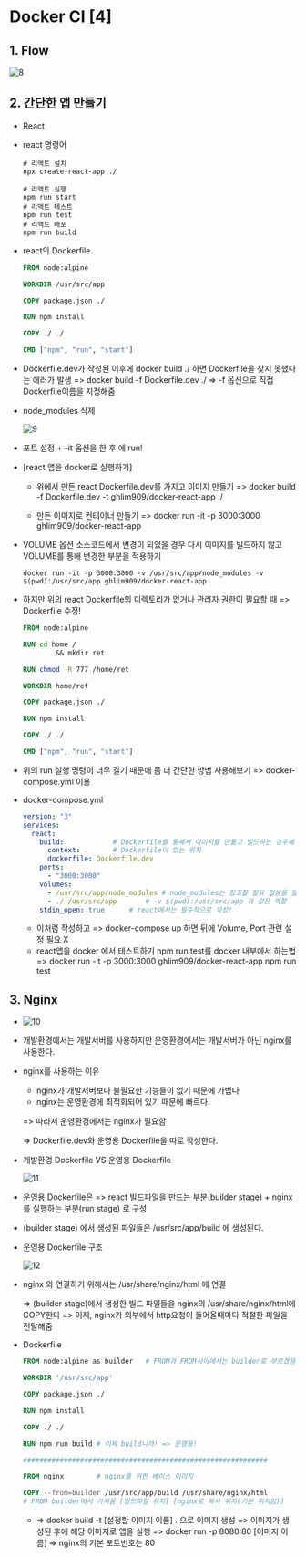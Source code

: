 # Docker CI [4]



## 1. Flow

![8](https://user-images.githubusercontent.com/73927750/155833596-648d30dc-242e-4e74-9fb2-8ca7fee2dfe9.png)



## 2. 간단한 앱 만들기

- React

- react 명령어

  ```shell
  # 리액트 설치
  npx create-react-app ./
  
  # 리액트 실행
  npm run start
  # 리액트 테스트
  npm run test
  # 리액트 배포
  npm run build
  ```

- react의 Dockerfile

  ```dockerfile
  FROM node:alpine
  
  WORKDIR /usr/src/app
  
  COPY package.json ./
  
  RUN npm install
  
  COPY ./ ./
  
  CMD ["npm", "run", "start"]
  ```

- Dockerfile.dev가 작성된 이후에
  docker build ./ 하면 Dockerfile을 찾지 못했다는 에러가 발생
  => docker build -f Dockerfile.dev ./
  => -f 옵션으로 직접 Dockerfile이름을 지정해줌

- node_modules 삭제 

  ![9](https://user-images.githubusercontent.com/73927750/155833597-8bc03c9e-5862-4dbb-abe5-70ff27b618e2.png)

- 포트 설정 + -it 옵션을 한 후 에 run!

- [react 앱을 docker로 실행하기]

  - 위에서 만든 react Dockerfile.dev를 가지고 이미지 만들기
    => docker build -f Dockerfile.dev -t ghlim909/docker-react-app ./

  - 만든 이미지로 컨테이너 만들기
    => docker run -it -p 3000:3000 ghlim909/docker-react-app

- VOLUME 옵션
  소스코드에서 변경이 되었을 경우 다시 이미지를 빌드하지 않고 VOLUME를 통해 변경한 부분을 적용하기

  ```shell
  docker run -it -p 3000:3000 -v /usr/src/app/node_modules -v $(pwd):/usr/src/app ghlim909/docker-react-app
  ```

- 하지만 위의 react Dockerfile의 디렉토리가 없거나 관리자 권한이 필요할 때 => Dockerfile 수정!

  ```dockerfile
  FROM node:alpine
  
  RUN cd home /
          && mkdir ret
  
  RUN chmod -R 777 /home/ret
  
  WORKDIR home/ret
  
  COPY package.json ./
  
  RUN npm install
  
  COPY ./ ./
  
  CMD ["npm", "run", "start"]
  ```

- 위의 run 실행 명령이 너무 길기 때문에 좀 더 간단한 방법 사용해보기
  => docker-compose.yml 이용

- docker-compose.yml 

  ```yaml
  version: "3"
  services:
    react:
      build:			# Dockerfile를 통해서 이미지를 만들고 빌드하는 경우에 작성
        context: .		# Dockerfile이 있는 위치
        dockerfile: Dockerfile.dev
      ports:
        - "3000:3000"
      volumes:
        - /usr/src/app/node_modules	# node_modules는 참조할 필요 없음을 알림 
        - ./:/usr/src/app		# -v $(pwd):/usr/src/app 과 같은 역할
      stdin_open: true		# react에서는 필수적으로 작성!
  ```

  - 이처럼 작성하고 => docker-compose up 하면 뒤에 Volume, Port 관련 설정 필요 X
  - react앱을 docker 에서 테스트하기
    npm run test를 docker 내부에서 하는법
    => docker run -it -p 3000:3000 ghlim909/docker-react-app npm run test



## 3. Nginx

- ![10](https://user-images.githubusercontent.com/73927750/155833598-f0395d54-614e-4439-9aed-2a68bd56715d.png)

- 개발환경에서는 개발서버를 사용하지만 운영환경에서는 개발서버가 아닌 nginx를 사용한다.

- nginx를 사용하는 이유

  - nginx가 개발서버보다 불필요한 기능들이 없기 때문에 가볍다
  - nginx는 운영환경에 최적화되어 있기 때문에 빠르다. 

  => 따라서 운영환경에서는 nginx가 필요함

  => Dockerfile.dev와 운영용 Dockerfile을 따로 작성한다.

- 개발환경 Dockerfile VS 운영용 Dockerfile

  ![11](https://user-images.githubusercontent.com/73927750/155833601-dab0b5af-5132-4599-9ffb-f2f6c5f6ebd4.png)

- 운영용 Dockerfile은
  => react 빌드파일을 만드는 부분(builder stage) + nginx를 실행하는 부분(run stage) 로 구성

- (builder stage) 에서 생성된 파일들은 /usr/src/app/build 에 생성된다.

- 운영용 Dockerfile 구조

  ![12](https://user-images.githubusercontent.com/73927750/155833602-dfd8772d-5eef-49b2-b486-56587babec2c.png)

- nginx 와 연결하기 위해서는 /usr/share/nginx/html 에 연결

  => (builder stage)에서 생성한 빌드 파일들을 nginx의 /usr/share/nginx/html에 COPY한다
  => 이제, nginx가 외부에서 http요청이 들어올때마다 적절한 파일을 전달해줌

- Dockerfile

  ```dockerfile
  FROM node:alpine as builder	# FROM과 FROM사이에서는 builder로 부르겠음
  
  WORKDIR '/usr/src/app'
  
  COPY package.json ./
  
  RUN npm install
  
  COPY ./ ./
  
  RUN npm run build	# 이제 build니까! => 운영용!
  
  ############################################################
  
  FROM nginx		# nginx를 위한 베이스 이미지
  
  COPY --from=builder /usr/src/app/build /usr/share/nginx/html
  # FROM builder에서 가져옴 [빌드파일 위치] [nginx로 복사 위치(기본 위치임)]
  ```

  - => docker build -t [설정할 이미지 이름] . 으로 이미지 생성
    => 이미지가 생성된 후에 해당 이미지로 앱을 실행
    => docker run -p 8080:80 [이미지 이름] => nginx의 기본 포트번호는 80